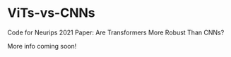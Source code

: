 # ViTs-vs-CNNs
Code for Neurips 2021 Paper: Are Transformers More Robust Than CNNs?

More info coming soon!
